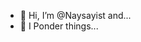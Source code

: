 - 👋 Hi, I’m @Naysayist and...
- 👀 I Ponder things...

<!---
Naysayist/Naysayist is a ✨ special ✨ repository because its `README.md` (this file) appears on your GitHub profile.
You can click the Preview link to take a look at your changes.
--->
